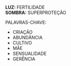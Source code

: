 **LUZ:** FERTILIDADE  
**SOMBRA:** SUPERPROTEÇÃO

PALAVRAS-CHAVE:
- CRIAÇÃO
- ABUNDÂNCIA
- CULTIVO
- MÃE
- SENSUALIDADE
- GERÊNCIA
